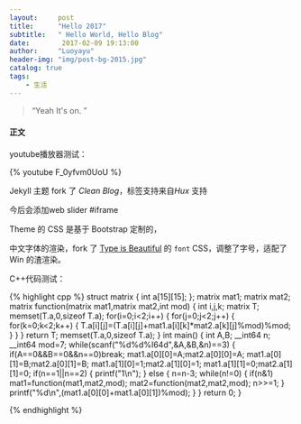 ```yaml
---
layout:     post
title:      "Hello 2017"
subtitle:   " Hello World, Hello Blog"
date:        2017-02-09 19:13:00
author:     "Luoyayu"
header-img: "img/post-bg-2015.jpg"
catalog: true
tags:
    - 生活
---
```


> “Yeah It's on. ”

#### 正文
youtube播放器测试：

{% youtube F_0yfvm0UoU %}


Jekyll 主题 fork 了 *Clean Blog*，标签支持来自*Hux* 支持

今后会添加web slider #iframe

Theme 的 CSS 是基于 Bootstrap 定制的，

中文字体的渲染，fork 了 [Type is Beautiful](http://www.typeisbeautiful.com/) 的 `font` CSS，调整了字号，适配了 Win 的渣渲染。

C++代码测试：

{% highlight cpp %}
struct matrix
{
    int a[15][15];
};
matrix mat1;
matrix mat2;
matrix function(matrix mat1,matrix mat2,int mod)
{
    int i,j,k;
    matrix T;
    memset(T.a,0,sizeof T.a);
    for(i=0;i<2;i++)
    {
        for(j=0;j<2;j++)
        {
            for(k=0;k<2;k++)
            {
                T.a[i][j]=(T.a[i][j]+mat1.a[i][k]*mat2.a[k][j]%mod)%mod;
            }
        }
    }
    return T;
    memset(T.a,0,sizeof T.a);
}
int main()
{
      int A,B;
    __int64 n;
    __int64 mod=7;
      while(scanf("%d%d%I64d",&A,&B,&n)==3)
      {
          if(A==0&&B==0&&n==0)break;
          mat1.a[0][0]=A;mat2.a[0][0]=A;
          mat1.a[0][1]=B;mat2.a[0][1]=B;
          mat1.a[1][0]=1;mat2.a[1][0]=1;
          mat1.a[1][1]=0;mat2.a[1][1]=0;
          if(n==1||n==2)
          {
              printf("1\n");
          }
          else
          {
              n=n-3;
              while(n!=0)
              {
                  if(n&1)
                  mat1=function(mat1,mat2,mod);
                  mat2=function(mat2,mat2,mod);
                  n>>=1;
              }
              printf("%d\n",(mat1.a[0][0]+mat1.a[0][1])%mod);
          }
      }
return 0;
}

{% endhighlight %}



